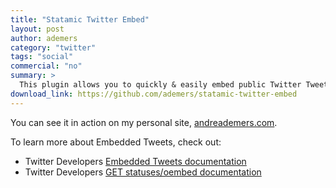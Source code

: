 ```yaml
---
title: "Statamic Twitter Embed"
layout: post
author: ademers
category: "twitter"
tags: "social"
commercial: "no"
summary: >
  This plugin allows you to quickly & easily embed public Twitter Tweets into Statamic-powered websites.
download_link: https://github.com/ademers/statamic-twitter-embed
---
```

You can see it in action on my personal site, [andreademers.com](http://andreademers.com/statamic-twitter-embed-plugin).

To learn more about Embedded Tweets, check out:

- Twitter Developers [Embedded Tweets documentation](https://dev.twitter.com/docs/embedded-tweets)
- Twitter Developers [GET statuses/oembed documentation](https://dev.twitter.com/docs/api/1.1/get/statuses/oembed)
